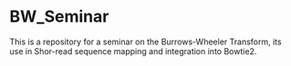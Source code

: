 # BW_Seminar
This is a repository for a seminar on the Burrows-Wheeler Transform, its use in Shor-read sequence mapping and integration into Bowtie2.
